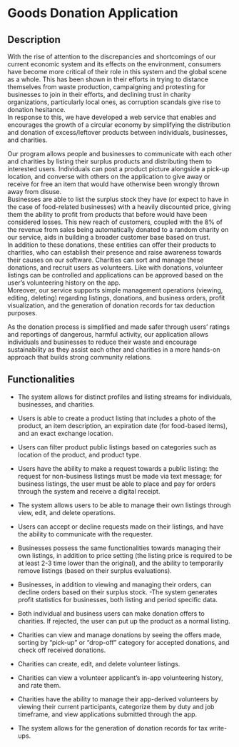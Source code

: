 # Goods Donation Application
## Description
With the rise of attention to the discrepancies and shortcomings of our current economic system and its effects on the environment, consumers have become more critical of their role in this system and the global scene as a whole. This has been shown in their efforts in trying to distance themselves from waste production, campaigning and protesting for businesses to join in their efforts, and declining trust in charity organizations, particularly local ones, as corruption scandals give rise to donation hesitance. <br />
In response to this, we have developed a web service that enables and encourages the growth of a circular economy by simplifying the distribution and donation of excess/leftover products between individuals, businesses, and charities.

Our program allows people and businesses to communicate with each other and charities by listing their surplus products and distributing them to interested users. Individuals can post a product picture alongside a pick-up location, and converse with others on the application to give away or receive for free an item that would have otherwise been wrongly thrown away from disuse. <br />
Businesses are able to list the surplus stock they have (or expect to have in the case of food-related businesses) with a heavily discounted price, giving them the ability to profit from products that before would have been considered losses. This new reach of customers, coupled with the 8% of the revenue from sales being automatically donated to a random charity on our service, aids in building a broader customer base based on trust. <br />
In addition to these donations, these entities can offer their products to charities, who can establish their presence and raise awareness towards their causes on our software. Charities can sort and manage these donations, and recruit users as volunteers. Like with donations, volunteer listings can be controlled and applications can be approved based on the user’s volunteering history on the app. <br />
Moreover, our service supports simple management operations (viewing, editing, deleting) regarding listings, donations, and business orders, profit visualization, and the generation of donation records for tax deduction purposes.

As the donation process is simplified and made safer through users’ ratings and reportings of dangerous, harmful activity, our application allows individuals and businesses to reduce their waste and encourage sustainability as they assist each other and charities in a more hands-on approach that builds strong community relations.

## Functionalities
- The system allows for distinct profiles and listing streams for individuals, businesses, and charities.

- Users is able to create a product listing that includes a photo of the product, an item description, an expiration date (for food-based items), and an exact exchange location.

- Users can filter product public listings based on categories such as location of the product, and product type.

- Users have the ability to make a request towards a public listing: the request for non-business listings must be made via text message; for business listings, the user must be able to place and pay for orders through the system and receive a digital receipt.

- The system allows users to be able to manage their own listings through view, edit, and delete operations.

- Users can accept or decline requests made on their listings, and have the ability to communicate with the requester.

- Businesses possess the same functionalities towards managing their own listings, in addition to price setting (the listing price is required to be at least 2-3 time lower than the original), and the ability to temporarily remove listings (based on their surplus evaluations).

- Businesses, in addition to viewing and managing their orders, can decline orders based on their surplus stock.
-The system generates profit statistics for businesses, both listing and period specific data.

- Both individual and business users can make donation offers to charities. If rejected, the user can put up the product as a normal listing.

- Charities can view and manage donations by seeing the offers made, sorting by “pick-up” or “drop-off” category for accepted donations, and check off received donations.

- Charities can create, edit, and delete volunteer listings.

- Charities can view a volunteer applicant’s in-app volunteering history, and rate them.

- Charities have the ability to manage their app-derived volunteers by viewing their current participants, categorize them by duty and job timeframe, and view applications submitted through the app.

- The system allows for the generation of donation records for tax write-ups.
